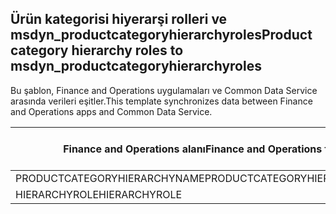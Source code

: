 ## <a name="product-category-hierarchy-roles-to-msdyn_productcategoryhierarchyroles"></a><span data-ttu-id="5a36c-101">Ürün kategorisi hiyerarşi rolleri ve msdyn_productcategoryhierarchyroles</span><span class="sxs-lookup"><span data-stu-id="5a36c-101">Product category hierarchy roles to msdyn_productcategoryhierarchyroles</span></span>

<span data-ttu-id="5a36c-102">Bu şablon, Finance and Operations uygulamaları ve Common Data Service arasında verileri eşitler.</span><span class="sxs-lookup"><span data-stu-id="5a36c-102">This template synchronizes data between Finance and Operations apps and Common Data Service.</span></span>

<span data-ttu-id="5a36c-103">Finance and Operations alanı</span><span class="sxs-lookup"><span data-stu-id="5a36c-103">Finance and Operations field</span></span> | <span data-ttu-id="5a36c-104">Eşleme türü</span><span class="sxs-lookup"><span data-stu-id="5a36c-104">Map type</span></span> | <span data-ttu-id="5a36c-105">Diğer Dynamics 365 alanı</span><span class="sxs-lookup"><span data-stu-id="5a36c-105">Other Dynamics 365 field</span></span> | <span data-ttu-id="5a36c-106">Varsayılan değer</span><span class="sxs-lookup"><span data-stu-id="5a36c-106">Default value</span></span>
---|---|---|---
<span data-ttu-id="5a36c-107">PRODUCTCATEGORYHIERARCHYNAME</span><span class="sxs-lookup"><span data-stu-id="5a36c-107">PRODUCTCATEGORYHIERARCHYNAME</span></span> | = | <span data-ttu-id="5a36c-108">msdyn_hierarchy.msdyn_name</span><span class="sxs-lookup"><span data-stu-id="5a36c-108">msdyn_hierarchy.msdyn_name</span></span> | 
<span data-ttu-id="5a36c-109">HIERARCHYROLE</span><span class="sxs-lookup"><span data-stu-id="5a36c-109">HIERARCHYROLE</span></span> | >< | <span data-ttu-id="5a36c-110">msdyn_hierarchyrole</span><span class="sxs-lookup"><span data-stu-id="5a36c-110">msdyn_hierarchyrole</span></span> | 
